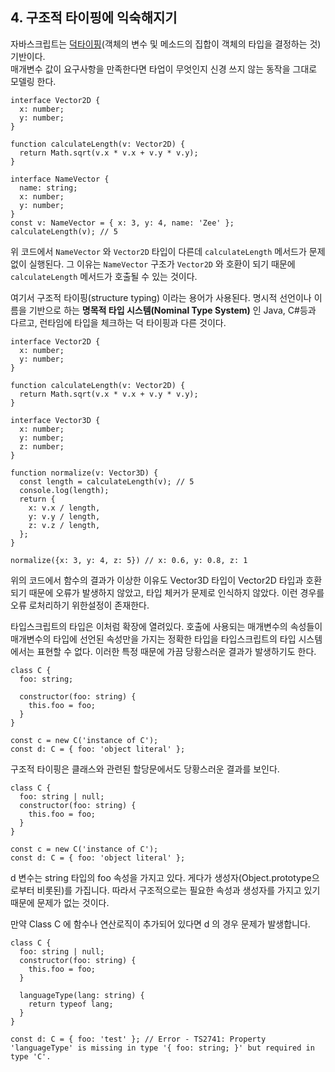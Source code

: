 ## 4. 구조적 타이핑에 익숙해지기

자바스크립트는 [덕타이핑](https://ko.wikipedia.org/wiki/%EB%8D%95_%ED%83%80%EC%9D%B4%ED%95%91)(객체의 변수 및 메소드의 집합이 객체의 타입을 결정하는 것) 기반이다.     
매개변수 값이 요구사항을 만족한다면 타업이 무엇인지 신경 쓰지 않는 동작을 그대로 모델링 한다.

```tsx
interface Vector2D {
  x: number;
  y: number;
}

function calculateLength(v: Vector2D) {
  return Math.sqrt(v.x * v.x + v.y * v.y);
}

interface NameVector {
  name: string;
  x: number;
  y: number;
}
const v: NameVector = { x: 3, y: 4, name: 'Zee' };
calculateLength(v); // 5
```

위 코드에서 `NameVector` 와 `Vector2D` 타입이 다른데 `calculateLength` 메서드가 문제 없이 실행된다. 그 이유는 `NameVector` 구조가 `Vector2D` 와 호환이 되기 때문에 `calculateLength` 메서드가 호출될 수 있는 것이다.

여기서 구조적 타이핑(structure typing) 이라는 용어가 사용된다.
명시적 선언이나 이름을 기반으로 하는 **명목적 타입 시스템(Nominal Type System)** 인 Java, C#등과 다르고, 런타임에 타입을 체크하는 덕 타이핑과 다른 것이다.

```tsx
interface Vector2D {
  x: number;
  y: number;
}

function calculateLength(v: Vector2D) {
  return Math.sqrt(v.x * v.x + v.y * v.y);
}

interface Vector3D {
  x: number;
  y: number;
  z: number;
}

function normalize(v: Vector3D) {
  const length = calculateLength(v); // 5
  console.log(length);
  return {
    x: v.x / length,
    y: v.y / length,
    z: v.z / length,
  };
}

normalize({x: 3, y: 4, z: 5}) // x: 0.6, y: 0.8, z: 1
```

위의 코드에서 함수의 결과가 이상한 이유도 Vector3D 타입이 Vector2D 타입과 호환되기 때문에 오류가 발생하지 않았고, 타입 체커가 문제로 인식하지 않았다. 이런 경우를 오류 로처리하기 위한설정이 존재한다.

타입스크립트의 타입은 이처럼 확장에 열려있다. 호출에 사용되는 매개변수의 속성들이 매개변수의 타입에 선언된 속성만을 가지는 정확한 타입을 타입스크립트의 타입 시스템에서는 표현할 수 없다. 이러한 특정 때문에 가끔 당황스러운 결과가 발생하기도 한다.

```tsx
class C {
  foo: string;

  constructor(foo: string) {
    this.foo = foo;
  }
}

const c = new C('instance of C');
const d: C = { foo: 'object literal' };
```

구조적 타이핑은 클래스와 관련된 할당문에서도 당황스러운 결과를 보인다.

```tsx
class C {
  foo: string | null;
  constructor(foo: string) {
    this.foo = foo;
  }
}

const c = new C('instance of C');
const d: C = { foo: 'object literal' };
```

d 변수는 string 타입의 foo 속성을 가지고 있다. 게다가 생성자(Object.prototype으로부터 비롯된)를 가집니다. 따라서 구조적으로는 필요한 속성과 생성자를 가지고 있기 때문에 문제가 없는 것이다.

만약 Class C 에 함수나 연산로직이 추가되어 있다면 d 의 경우 문제가 발생합니다.

```tsx
class C {
  foo: string | null;
  constructor(foo: string) {
    this.foo = foo;
  }
  
  languageType(lang: string) {
    return typeof lang;
  }
}

const d: C = { foo: 'test' }; // Error - TS2741: Property 'languageType' is missing in type '{ foo: string; }' but required in type 'C'.
```
